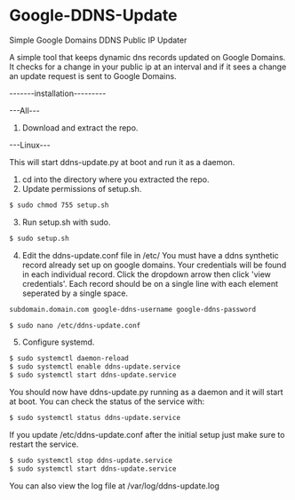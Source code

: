# Google-DDNS-Update
Simple Google Domains DDNS Public IP Updater

A simple tool that keeps dynamic dns records updated
on Google Domains. It checks for a change in your public ip at an
interval and if it sees a change an update request is sent
to Google Domains.

-------installation---------

---All---
1. Download and extract the repo.

---Linux---
  
This will start ddns-update.py at boot and run it as a daemon.
1. cd into the directory where you extracted the repo.
2. Update permissions of setup.sh.
```bash
$ sudo chmod 755 setup.sh
```
3. Run setup.sh with sudo.
```bash
$ sudo setup.sh
```
4. Edit the ddns-update.conf file in /etc/ 
  You must have a ddns synthetic record already set up on google domains. 
  Your credentials will be found in each individual record. Click the dropdown arrow then click 'view credentials'.
  Each record should be on a single line with each element seperated by a single space.
```bash
subdomain.domain.com google-ddns-username google-ddns-password
```  
```bash
$ sudo nano /etc/ddns-update.conf
```
5. Configure systemd.
```bash
$ sudo systemctl daemon-reload
$ sudo systemctl enable ddns-update.service
$ sudo systemctl start ddns-update.service
```

You should now have ddns-update.py running as a daemon and it will start at boot.
You can check the status of the service with:
```bash
$ sudo systemctl status ddns-update.service
```

If you update /etc/ddns-update.conf after the initial setup just make sure to restart the service.
```bash
$ sudo systemctl stop ddns-update.service
$ sudo systemctl start ddns-update.service
```

You can also view the log file at /var/log/ddns-update.log

